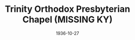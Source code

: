 ---
date: &id001 1936-10-27
end_date: null
location:
  address: Newport
  city: MISSING
  state: KY
minister:
- end: 1952-01-01
  name: J. Lyle Shaw
  start: 1937-01-01
  type: pastor
ministers:
- J. Lyle Shaw
name: Trinity Orthodox Presbyterian Chapel
names: null
origination_date: *id001
raw_data: "KY Newport\nTrinity Orthodox Presbyterian Chapel  (October 27, 1936\u2013\
  1952)\nPastor: J. Lyle Shaw, 1937\u201352"
received_from: null
states:
- KY
status:
  active: false
  end_date: 1952-01-01
  reason: null
  received_from: null
  withdrawal_to: null
title: Trinity Orthodox Presbyterian Chapel (MISSING KY)

---